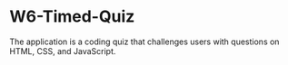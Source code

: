 # W6-Timed-Quiz
The application is a coding quiz that challenges users with questions on HTML, CSS, and JavaScript. 
